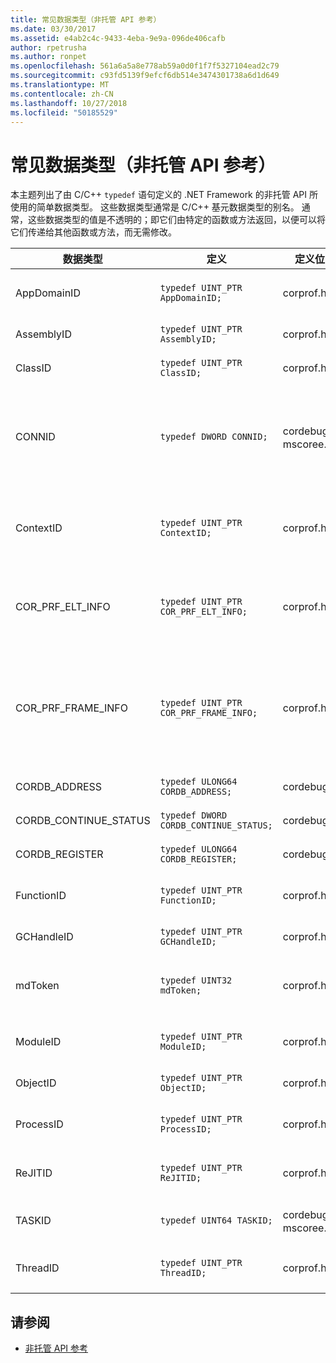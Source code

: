 ```yaml
---
title: 常见数据类型（非托管 API 参考）
ms.date: 03/30/2017
ms.assetid: e4ab2c4c-9433-4eba-9e9a-096de406cafb
author: rpetrusha
ms.author: ronpet
ms.openlocfilehash: 561a6a5a8e778ab59a0d0f1f7f5327104ead2c79
ms.sourcegitcommit: c93fd5139f9efcf6db514e3474301738a6d1d649
ms.translationtype: MT
ms.contentlocale: zh-CN
ms.lasthandoff: 10/27/2018
ms.locfileid: "50185529"
---
```

# <a name="common-data-types-unmanaged-api-reference"></a>常见数据类型（非托管 API 参考）
本主题列出了由 C/C++ `typedef` 语句定义的 .NET Framework 的非托管 API 所使用的简单数据类型。 这些数据类型通常是 C/C++ 基元数据类型的别名。 通常，这些数据类型的值是不透明的；即它们由特定的函数或方法返回，以便可以将它们传递给其他函数或方法，而无需修改。  
  
|数据类型|定义|定义位置|描述|  
|---------------|----------------|----------------|-----------------|  
|AppDomainID|`typedef UINT_PTR AppDomainID;`|corprof.h|应用程序域的标识符。|  
|AssemblyID|`typedef UINT_PTR AssemblyID;`|corprof.h|程序集的标识符。|  
|ClassID|`typedef UINT_PTR ClassID;`|corprof.h|托管类的标识符。|  
|CONNID|`typedef DWORD CONNID;`|cordebug.h、mscoree.h|已连接到 Microsoft SQL Server 实例的线程的连接标识符。|  
|ContextID|`typedef UINT_PTR ContextID;`|corprof.h|与特定托管线程关联的上下文的标识符。|  
|COR_PRF_ELT_INFO|`typedef UINT_PTR COR_PRF_ELT_INFO;`|corprof.h|表示有关特定堆栈帧的信息的不透明的句柄。|  
|COR_PRF_FRAME_INFO|`typedef UINT_PTR COR_PRF_FRAME_INFO;`|corprof.h|指向堆栈帧的不透明的句柄。 此句柄仅在其传递到的回调过程中有效。|  
|CORDB_ADDRESS|`typedef ULONG64 CORDB_ADDRESS;`|cordebug.h|内存中的地址。|  
|CORDB_CONTINUE_STATUS|`typedef DWORD CORDB_CONTINUE_STATUS;`|cordebug.h|继续状态。|  
|CORDB_REGISTER|`typedef ULONG64 CORDB_REGISTER;`|cordebug.h|CPU 寄存器的值。|  
|FunctionID|`typedef UINT_PTR FunctionID;`|corprof.h|函数或方法的标识符。|  
|GCHandleID|`typedef UINT_PTR GCHandleID;`|corprof.h|垃圾回收句柄。|  
|mdToken|`typedef UINT32 mdToken;`|corprof.h|元数据标记（元数据表中的某行）。|  
|ModuleID|`typedef UINT_PTR ModuleID;`|corprof.h|程序集模块的标识符。|  
|ObjectID|`typedef UINT_PTR ObjectID;`|corprof.h|对象的标识符。|  
|ProcessID|`typedef UINT_PTR ProcessID;`|corprof.h|托管进程的标识符。|  
|ReJITID|`typedef UINT_PTR ReJITID;`|corprof.h|实时编译的函数的标识符。|  
|TASKID|`typedef UINT64 TASKID;`|cordebug.h、mscoree.h|标识符[ICLRTask](../../../docs/framework/unmanaged-api/hosting/iclrtask-interface.md)实例。|  
|ThreadID|`typedef UINT_PTR ThreadID;`|corprof.h|托管线程的标识符。|  
  
## <a name="see-also"></a>请参阅  
- [非托管 API 参考](../../../docs/framework/unmanaged-api/index.md)
